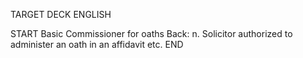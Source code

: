 TARGET DECK
ENGLISH

START
Basic
Commissioner for oaths
Back: n. Solicitor authorized to administer an oath in an affidavit etc.
END
